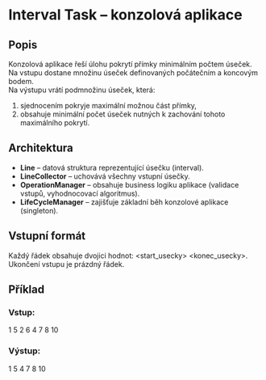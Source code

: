 # Interval Task – konzolová aplikace

## Popis
Konzolová aplikace řeší úlohu pokrytí přímky minimálním počtem úseček.  
Na vstupu dostane množinu úseček definovaných počátečním a koncovým bodem.  
Na výstupu vrátí podmnožinu úseček, která:
1. sjednocením pokryje maximální možnou část přímky,
2. obsahuje minimální počet úseček nutných k zachování tohoto maximálního pokrytí.

## Architektura
- **Line** – datová struktura reprezentující úsečku (interval).
- **LineCollector** – uchovává všechny vstupní úsečky.
- **OperationManager** – obsahuje business logiku aplikace (validace vstupů, vyhodnocovací algoritmus).
- **LifeCycleManager** – zajišťuje základní běh konzolové aplikace (singleton).

## Vstupní formát
Každý řádek obsahuje dvojici hodnot: <start_usecky> <konec_usecky>. Ukončení vstupu je prázdný řádek.

## Příklad
### Vstup:
1 5
2 6
4 7
8 10

### Výstup:
1 5
4 7
8 10
